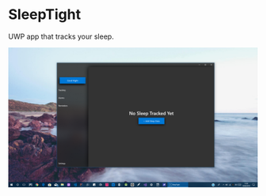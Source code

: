 # SleepTight
UWP app that tracks your sleep.

![Here's an early screenshot!](img/SleepTightEarly.png)
